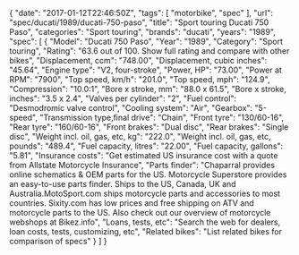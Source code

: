 {
    "date": "2017-01-12T22:46:50Z",
    "tags": [
        "motorbike",
        "spec"
    ],
    "url": "spec\/ducati\/1989\/ducati-750-paso",
    "title": "Sport touring Ducati 750 Paso",
    "categories": "Sport touring",
    "brands": "ducati",
    "years": "1989",
    "spec": [
        {
            "Model": "Ducati 750 Paso",
            "Year": "1989",
            "Category": "Sport touring",
            "Rating": "63.6 out of 100. Show full rating and compare with other bikes",
            "Displacement, ccm": "748.00",
            "Displacement, cubic inches": "45.64",
            "Engine type": "V2, four-stroke",
            "Power, HP": "73.00",
            "Power at RPM": "7900",
            "Top speed, km\/h": "201.0",
            "Top speed, mph": "124.9",
            "Compression": "10.0:1",
            "Bore x stroke, mm": "88.0 x 61.5",
            "Bore x stroke, inches": "3.5 x 2.4",
            "Valves per cylinder": "2",
            "Fuel control": "Desmodromic valve control",
            "Cooling system": "Air",
            "Gearbox": "5-speed",
            "Transmission type,final drive": "Chain",
            "Front tyre": "130\/60-16",
            "Rear tyre": "160\/60-16",
            "Front brakes": "Dual disc",
            "Rear brakes": "Single disc",
            "Weight incl. oil, gas, etc, kg": "222.0",
            "Weight incl. oil, gas, etc, pounds": "489.4",
            "Fuel capacity, litres": "22.00",
            "Fuel capacity, gallons": "5.81",
            "Insurance costs": "Get estimated US insurance cost with a quote from Allstate Motorcycle Insurance",
            "Parts finder": "Chaparral provides online schematics & OEM parts for the US.   Motorcycle Superstore provides an easy-to-use parts finder. Ships to the US, Canada, UK and Australia.MotoSport.com ships motorcycle parts and accessories to most countries.    Sixity.com has low prices and free shipping on ATV and motorcycle parts to the US. Also check out our overview of motorcycle webshops at Bikez.info",
            "Loans, tests, etc": "Search the web for dealers, loan costs, tests, customizing, etc",
            "Related bikes": "List related bikes for comparison of specs"
        }
    ]
}